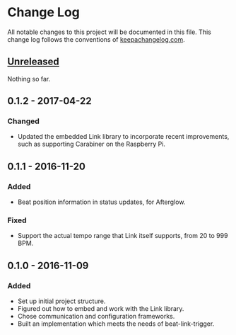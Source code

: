 # Change Log

All notable changes to this project will be documented in this file.
This change log follows the conventions of
[keepachangelog.com](http://keepachangelog.com/).

## [Unreleased][unreleased]

Nothing so far.

## 0.1.2 - 2017-04-22

### Changed

- Updated the embedded Link library to incorporate recent
  improvements, such as supporting Carabiner on the Raspberry Pi.

## 0.1.1 - 2016-11-20

### Added

- Beat position information in status updates, for Afterglow.

### Fixed

- Support the actual tempo range that Link itself supports, from 20 to
  999 BPM.

## 0.1.0 - 2016-11-09

### Added

- Set up initial project structure.
- Figured out how to embed and work with the Link library.
- Chose communication and configuration frameworks.
- Built an implementation which meets the needs of beat-link-trigger.

[unreleased]: https://github.com/brunchboy/beat-link-trigger/compare/v0.1.2...HEAD
[0.1.2]: https://github.com/brunchboy/beat-link-trigger/compare/v0.1.1...v0.1.2
[0.1.1]: https://github.com/brunchboy/beat-link-trigger/compare/v0.1.0...v0.1.1
